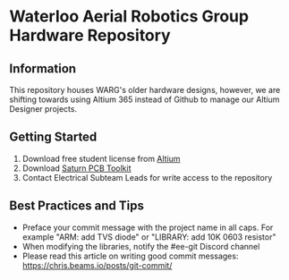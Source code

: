# Waterloo Aerial Robotics Group Hardware Repository

## Information
This repository houses WARG's older hardware designs, however, we are shifting towards using Altium 365 instead of Github to manage our Altium Designer projects.

## Getting Started
1. Download free student license from [Altium](https://www.altium.com/solutions/academic-programs/student-licenses)
2. Download [Saturn PCB Toolkit](http://www.saturnpcb.com/pcb_toolkit/)
3. Contact Electrical Subteam Leads for write access to the repository

## Best Practices and Tips
- Preface your commit message with the project name in all caps. For example "ARM: add TVS diode" or "LIBRARY: add 10K 0603 resistor"
- When modifying the libraries, notify the #ee-git Discord channel 
- Please read this article on writing good commit messages: https://chris.beams.io/posts/git-commit/
